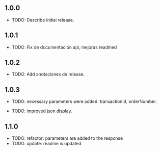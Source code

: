 ## 1.0.0

* TODO: Describe initial release.

## 1.0.1

* TODO: Fix de documentación api, mejoras readmed

## 1.0.2

* TODO: Add anotaciones de release.

## 1.0.3

* TODO: necessary parameters were added: transactionId, orderNumber.

* TODO: improved json display.

## 1.1.0

* TODO: refactor: parameters are added to the response
* TODO: update: readme is updated


